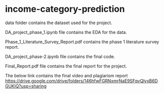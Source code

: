 # income-category-prediction

data folder contains the dataset used for the project.

DA_project_phase_1.ipynb file contains the EDA for the data.

Phase_1_Literature_Survey_Report.pdf contains the phase 1 literature survey report.

DA_project_phase-2.ipynb file contains the final code.

Final_Report.pdf file contains the final report for the project.

The below link contains the final video and plagiarism report
https://drive.google.com/drive/folders/146hfwFGRNxmrNaE9SFqvQlyxB6DGUKlQ?usp=sharing
